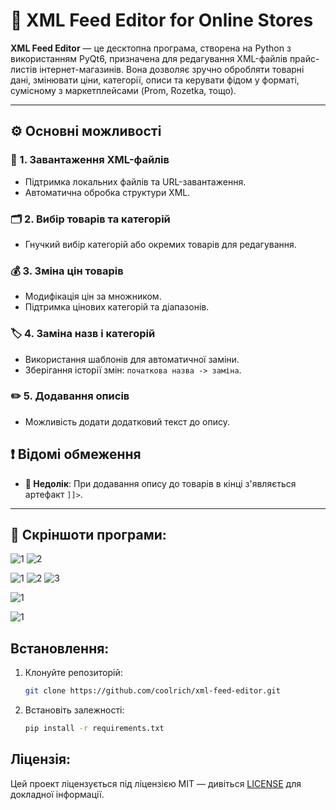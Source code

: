 # 🛒 XML Feed Editor for Online Stores

**XML Feed Editor** — це десктопна програма, створена на Python з використанням PyQt6, призначена для редагування XML-файлів прайс-листів інтернет-магазинів. Вона дозволяє зручно обробляти товарні дані, змінювати ціни, категорії, описи та керувати фідом у форматі, сумісному з маркетплейсами (Prom, Rozetka, тощо).

---

## ⚙️ Основні можливості

### 📂 1. Завантаження XML-файлів
- Підтримка локальних файлів та URL-завантаження.
- Автоматична обробка структури XML.

### 🗂️ 2. Вибір товарів та категорій
- Гнучкий вибір категорій або окремих товарів для редагування.

### 💰 3. Зміна цін товарів
- Модифікація цін за множником.
- Підтримка цінових категорій та діапазонів.

### 🏷️ 4. Заміна назв і категорій
- Використання шаблонів для автоматичної заміни.
- Зберігання історії змін: `початкова назва -> заміна`.

### ✏️ 5. Додавання описів
- Можливість додати додатковий текст до опису.

## ❗ Відомі обмеження
- **🔴 Недолік**: При додавання опису до товарів в кінці з'являється артефакт `]]>`.


---

## 📸 Скріншоти програми:
   ![1](https://github.com/user-attachments/assets/96322c4a-9d2a-4c18-a634-c93545a09971)
   ![2](https://github.com/user-attachments/assets/89305c20-874a-40f9-ad4d-125cd0dc3c96)
   
   ![1](https://github.com/user-attachments/assets/803650a1-424a-45fd-b584-09874a9e2638)
   ![2](https://github.com/user-attachments/assets/ba5fa3fd-7b85-4ada-bfa2-16328642b3ac)
   ![3](https://github.com/user-attachments/assets/5a654a39-64f2-4cf9-823b-bf71bb85e6d8)

   ![1](https://github.com/user-attachments/assets/c6e7c739-63f0-4036-af2d-3d5460809723)

   ![1](https://github.com/user-attachments/assets/8f523dde-ca0e-41a6-abe1-48b437be85b2)

## Встановлення:
1. Клонуйте репозиторій:
   ```bash
   git clone https://github.com/coolrich/xml-feed-editor.git
   ```

2. Встановіть залежності:
   ```bash
   pip install -r requirements.txt
   ```

## Ліцензія:
Цей проект ліцензується під ліцензією MIT — дивіться [LICENSE](LICENSE) для докладної інформації.
